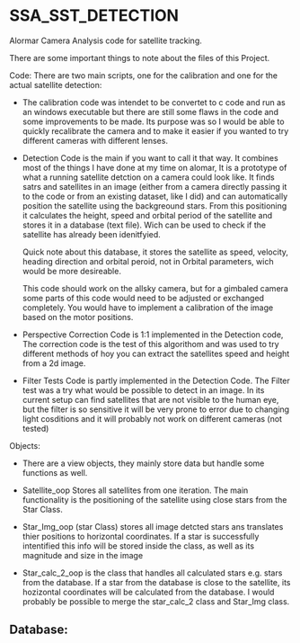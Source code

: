 # SSA_SST_DETECTION
Alormar Camera Analysis code for satellite tracking.

There are some important things to note about the files of this Project.

Code:
There are two main scripts, one for the calibration and one for the actual satellite detection:

  - The calibration code was intendet to be convertet to c code and run as an windows executable
    but there are still some flaws in the code and some improvements to be made.
    Its purpose was so I would be able to quickly recalibrate the camera and to make it easier 
    if you wanted to try different cameras with different lenses.
    
  - Detection Code is the main if you want to call it that way. It combines most of the things 
    I have done at my time on alomar, It is a prototype of what a running satellite detction on 
    a camera could look like. It finds satrs and satellites in an image (either from a 
    camera directly passing it to the code or from an existing dataset, like I did) and can automatically
    position the satellite using the backgreound stars. From this positioning it calculates the
    height, speed and orbital period of the satellite and stores it in a database (text file).
    Wich can be used to check if the satellite has already been idenitfyied.
    
    Quick note about this database, it stores the satellite as speed, velocity, heading direction and 
    orbital peroid, not in Orbital parameters, wich would be more desireable.
    
    This code should work on the allsky camera, but for a gimbaled camera some parts of this code 
    would need to be adjusted or exchanged completely. You would have to implement a 
    calibration of the image based on the motor positions.
    
  - Perspective Correction Code is 1:1 implemented in the Detection code, The correction code is 
    the test of this algorithom and was used to try different methods of hoy you can extract 
    the satellites speed and height from a 2d image.
    
  - Filter Tests Code is partly implemented in the Detection Code. The Filter test was a try what would
    be possible to detect in an image. In its current setup can find satellites that are not visible to
    the human eye, but the filter is so sensitive it will be very prone to error due to changing light cosditions
    and it will probably not work on different cameras (not tested)
   
Objects:
    
  - There are a view objects, they mainly store data but handle some functions as well.
  
  - Satellite_oop Stores all satellites from one iteration. The main functionality is the positioning of the satellite
    using close stars from the Star Class.
    
  - Star_Img_oop (star Class) stores all image detcted stars ans translates thier positions to horizontal coordinates. If a star is 
    successfully intentified this info will be stored inside the class, as well as its magnitude and size in the image
    
  - Star_calc_2_oop is the class that handles all calculated stars e.g. stars from the database. If a star from the database
    is close to the satellite, its hozizontal coordinates will be calculated from the database. I would
    probably be possible to merge the star_calc_2 class and Star_Img class. 
    
Database:
  - 
   
  
    
